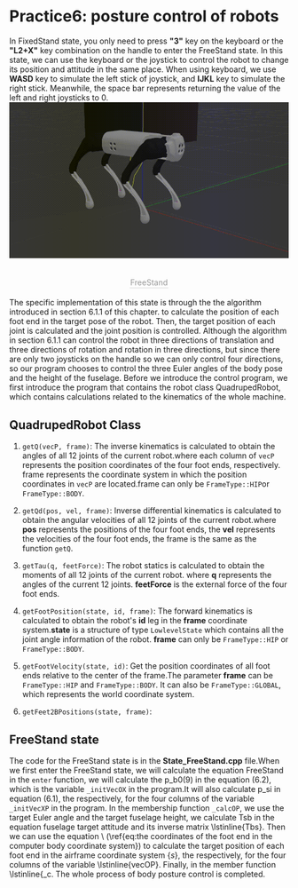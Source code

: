 # Practice6: posture control of robots
In FixedStand state, you only need to press **"3"** key on the keyboard
or the **"L2+X"** key combination on the handle to enter the FreeStand state.
In this state, we can use the keyboard or the joystick to control the robot to change its position and attitude in the same place. When using keyboard, we use **WASD** key to simulate the left stick of joystick, and **IJKL** key to simulate the right stick. Meanwhile, the space bar represents returning the value of the left and right joysticks to 0.
![FreeStand](../../images/Practice/freeStand.gif)
<center>
<br>
<div style="color:orange; border-bottom: 0.1px solid #d9d9d9;
display: inline-block;
color: #999;
padding: 1px;">FreeStand</div>
</center>
<br>
The specific implementation of this state is through the
the algorithm introduced in section 6.1.1 of this chapter.
to calculate the position of each foot end in the target pose of the robot.
Then, the target position of each joint is calculated and the joint position is controlled.
Although the algorithm in section 6.1.1 can control the robot in three directions of translation and three directions of rotation
and rotation in three directions, but since there are only two joysticks on the handle
so we can only control four directions, so our program chooses to control the three Euler angles of the body pose
and the height of the fuselage.
Before we introduce the control program, we first introduce the program that contains the robot
class QuadrupedRobot, which contains calculations related to the kinematics of the whole machine.

## QuadrupedRobot Class
1. `getQ(vecP, frame)`:  The inverse kinematics is calculated to obtain the angles of all 12 joints of the current robot.where each column of `vecP` represents the position coordinates of the four foot ends, respectively.
frame represents the coordinate system in which the position coordinates in `vecP` are located.frame can only be `FrameType::HIP`or `FrameType::BODY`.

2. `getQd(pos, vel, frame)`: Inverse differential kinematics is calculated to obtain the angular velocities of all 12 joints of the current robot.where **pos** represents the positions of the four foot ends, the **vel** represents the velocities of the four foot ends, the frame is the same as the function `getQ`.

3. `getTau(q, feetForce)`: The robot statics is calculated to obtain the moments of all 12 joints of the current robot. where **q** represents the angles of the current 12 joints. **feetForce** is the external force of the four foot ends.

4. `getFootPosition(state, id, frame)`: The forward kinematics is calculated to obtain the robot's **id** leg in the **frame** coordinate system.**state** is a structure of type `LowlevelState` which contains all the joint angle information of the robot. **frame** can only be `FrameType::HIP` or `FrameType::BODY`.

5. `getFootVelocity(state, id)`:  Get the position coordinates of all foot ends relative to the center of the frame.The parameter **frame** can be `FrameType::HIP` and `FrameType::BODY`. It can also be `FrameType::GLOBAL`, which represents the world coordinate system.

6. `getFeet2BPositions(state, frame)`:


## FreeStand state
The code for the FreeStand state is in the **State_FreeStand.cpp** file.When we first enter the FreeStand state, we will calculate the equation FreeStand in the `enter` function, we will calculate the p_b0(9) in the equation (6.2), which is the variable `_initVecOX` in the program.It will also calculate p_si in equation (6.1), the respectively, for the four columns of the variable `_initVecXP` in the program.
In the membership function `_calcOP`, we use the target
Euler angle and the target fuselage height, we calculate Tsb in the equation
fuselage target attitude
and its inverse matrix \lstinline{Tbs}.
Then we can use the equation \ (\ref{eq:the coordinates of the foot end in the computer body coordinate system}) to calculate
the target position of each foot end in the airframe coordinate system $\{s\}$, the
respectively, for the four columns of the variable \lstinline{vecOP}.
Finally, in the member function \lstinline{_c.
The whole process of body posture control is completed.